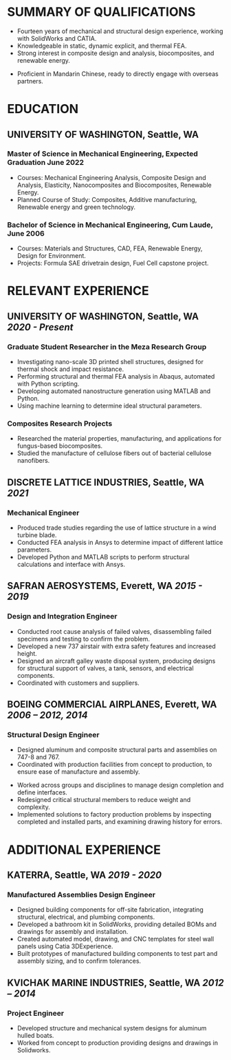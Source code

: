 <!--Notes
Include anything in experience that relates to the current direction as the top under each section
-->

# SUMMARY OF QUALIFICATIONS

<!--- Mechanical engineer with the heart of an inventor, a problem solver with the ability to design and build products. Experienced in bringing products from concept through production, with feedback from the customer and supplier throughout the process. 
- A passionate learner ready to apply extensive experience to new fields and technologies. -->
- Fourteen years of mechanical and structural design experience, working with SolidWorks and CATIA.
- Knowledgeable in static, dynamic explicit, and thermal FEA.
- Strong interest in composite design and analysis, biocomposites, and renewable energy.
<!-- Experienced in R&D through university lab research.-->
- Proficient in Mandarin Chinese, ready to directly engage with overseas partners.

# EDUCATION

## UNIVERSITY OF WASHINGTON, Seattle, WA

### Master of Science in Mechanical Engineering, Expected Graduation June 2022

- Courses: Mechanical Engineering Analysis, Composite Design and Analysis, Elasticity, Nanocomposites and Biocomposites, Renewable Energy.
- Planned Course of Study: Composites, Additive manufacturing, Renewable energy and green technology.

### Bachelor of Science in Mechanical Engineering, Cum Laude, June 2006

- Courses: Materials and Structures, <!--Mechanical Systems Analysis, -->CAD, FEA, Renewable Energy, Design for Environment.
- Projects: Formula SAE drivetrain design, Fuel Cell capstone project.

<!-- shorter bullets
purpose of resume is to get an interview. I can explain everything in the interview.
Spend less time describing details of project, and more about what I know how to do
-->

# RELEVANT EXPERIENCE

## UNIVERSITY OF WASHINGTON, Seattle, WA&#9;*2020 - Present*

### Graduate Student Researcher in the Meza Research Group

- Investigating nano-scale 3D printed shell structures, designed for thermal shock and impact resistance.
- Performing structural and thermal FEA analysis in Abaqus, automated with Python scripting.
- Developing automated nanostructure generation using MATLAB and Python.
- Using machine learning to determine ideal structural parameters.

### Composites Research Projects

- Researched the material properties, manufacturing, and applications for fungus-based biocomposites.
- Studied the manufacture of cellulose fibers out of bacterial cellulose nanofibers.

## DISCRETE LATTICE INDUSTRIES, Seattle, WA&#9;*2021*
<!-- Complete section-->
### Mechanical Engineer
- Produced trade studies regarding the use of lattice structure in a wind turbine blade.
- Conducted FEA analysis in Ansys to determine impact of different lattice parameters.
- Developed Python and MATLAB scripts to perform structural calculations and interface with Ansys.

## SAFRAN AEROSYSTEMS, Everett, WA&#9;*2015 - 2019*

### Design and Integration Engineer
<!--
Responsible for structural, mechanical, and fluid system designs; worked on detail designs as well as integration of parts and assemblies into the aircraft with minimal interface information. Collaborated across multiple sites in different countries.-->

- Conducted root cause analysis of failed valves, disassembling failed specimens and testing to confirm the problem.
- Developed a new 737 airstair with extra safety features and increased height.
- Designed an aircraft galley waste disposal system, producing designs for structural support of valves, a tank, sensors, and electrical components.
- Coordinated with customers and suppliers.

## BOEING COMMERCIAL AIRPLANES, Everett, WA&#9;*2006 – 2012, 2014*

### Structural Design Engineer

- Designed aluminum and composite structural parts and assemblies on 747-8 and 767.
- Coordinated with production facilities from concept to production, to ensure ease of manufacture and assembly.
<!-- Integrated wiring and systems into structural design.-->
- Worked across groups and disciplines to manage design completion and define interfaces.
- Redesigned critical structural members to reduce weight and complexity.
- Implemented solutions to factory production problems by inspecting completed and installed parts, and examining drawing history for errors.

# ADDITIONAL EXPERIENCE

## KATERRA, Seattle, WA&#9;*2019 - 2020*

### Manufactured Assemblies Design Engineer

- Designed building components for off-site fabrication, integrating structural, electrical, and plumbing components.
- Developed a bathroom kit in SolidWorks, providing detailed BOMs and drawings for assembly and installation.
- Created automated model, drawing, and CNC templates for steel wall panels using Catia 3DExperience.
- Built prototypes of manufactured building components to test part and assembly sizing, and to confirm tolerances.

## KVICHAK MARINE INDUSTRIES, Seattle, WA&#9;*2012 – 2014*

### Project Engineer

- Developed structure and mechanical system designs for aluminum hulled boats.
- Worked from concept to production providing designs and drawings in Solidworks.
